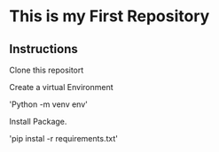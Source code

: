 # This is my First Repository


## Instructions 
Clone this repositort

Create a virtual Environment

'Python  -m venv env'

Install Package.

'pip instal -r requirements.txt'


